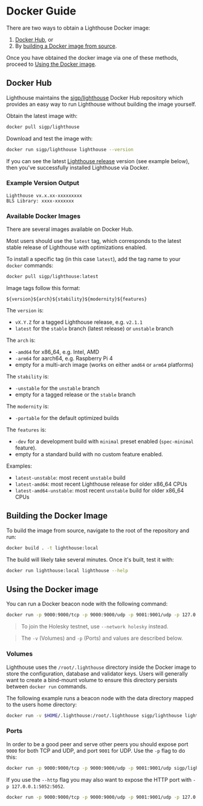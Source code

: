 # Docker Guide

There are two ways to obtain a Lighthouse Docker image:

1. [Docker Hub](#docker-hub), or
2. By [building a Docker image from source](#building-the-docker-image).

Once you have obtained the docker image via one of these methods, proceed to [Using the Docker
image](#using-the-docker-image).

## Docker Hub

Lighthouse maintains the [sigp/lighthouse][docker_hub] Docker Hub repository which provides an easy
way to run Lighthouse without building the image yourself.

Obtain the latest image with:

```bash
docker pull sigp/lighthouse
```

Download and test the image with:

```bash
docker run sigp/lighthouse lighthouse --version
```

If you can see the latest [Lighthouse release](https://github.com/sigp/lighthouse/releases) version
(see example below), then you've successfully installed Lighthouse via Docker.

### Example Version Output

```text
Lighthouse vx.x.xx-xxxxxxxxx
BLS Library: xxxx-xxxxxxx
```

### Available Docker Images

There are several images available on Docker Hub.

Most users should use the `latest` tag, which corresponds to the latest stable release of
Lighthouse with optimizations enabled.

To install a specific tag (in this case `latest`), add the tag name to your `docker` commands:

```bash
docker pull sigp/lighthouse:latest
```

Image tags follow this format:

```text
${version}${arch}${stability}${modernity}${features}
```

The `version` is:

* `vX.Y.Z` for a tagged Lighthouse release, e.g. `v2.1.1`
* `latest` for the `stable` branch (latest release) or `unstable` branch

The `arch` is:

* `-amd64` for x86_64, e.g. Intel, AMD
* `-arm64` for aarch64, e.g. Raspberry Pi 4
* empty for a multi-arch image (works on either `amd64` or `arm64` platforms)

The `stability` is:

* `-unstable` for the `unstable` branch
* empty for a tagged release or the `stable` branch

The `modernity` is:

* `-portable` for the default optimized builds

The `features` is:

* `-dev` for a development build with `minimal` preset enabled (`spec-minimal` feature).
* empty for a standard build with no custom feature enabled.

Examples:

* `latest-unstable`: most recent `unstable` build
* `latest-amd64`: most recent Lighthouse release for older x86_64 CPUs
* `latest-amd64-unstable`: most recent `unstable` build for older x86_64 CPUs

## Building the Docker Image

To build the image from source, navigate to
the root of the repository and run:

```bash
docker build . -t lighthouse:local
```

The build will likely take several minutes. Once it's built, test it with:

```bash
docker run lighthouse:local lighthouse --help
```

## Using the Docker image

You can run a Docker beacon node with the following command:

```bash
docker run -p 9000:9000/tcp -p 9000:9000/udp -p 9001:9001/udp -p 127.0.0.1:5052:5052 -v $HOME/.lighthouse:/root/.lighthouse sigp/lighthouse lighthouse --network mainnet beacon --http --http-address 0.0.0.0
```

> To join the Holesky testnet, use `--network holesky` instead.

> The `-v` (Volumes) and `-p` (Ports) and values are described below.

### Volumes

Lighthouse uses the `/root/.lighthouse` directory inside the Docker image to
store the configuration, database and validator keys. Users will generally want
to create a bind-mount volume to ensure this directory persists between `docker
run` commands.

The following example runs a beacon node with the data directory
mapped to the users home directory:

```bash
docker run -v $HOME/.lighthouse:/root/.lighthouse sigp/lighthouse lighthouse beacon
```

### Ports

In order to be a good peer and serve other peers you should expose port `9000` for both TCP and UDP, and port `9001` for UDP.
Use the `-p` flag to do this:

```bash
docker run -p 9000:9000/tcp -p 9000:9000/udp -p 9001:9001/udp sigp/lighthouse lighthouse beacon
```

If you use the `--http` flag you may also want to expose the HTTP port with `-p
127.0.0.1:5052:5052`.

```bash
docker run -p 9000:9000/tcp -p 9000:9000/udp -p 9001:9001/udp -p 127.0.0.1:5052:5052 sigp/lighthouse lighthouse beacon --http --http-address 0.0.0.0
```

[docker_hub]: https://hub.docker.com/repository/docker/sigp/lighthouse/
